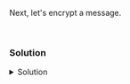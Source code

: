 

Next, let's encrypt a message. 

<br>

### Solution
<details>
<summary>Solution</summary>

Create a secret message (press 'i' to insert, type your message, press 'ESC', type ':wq!', press enter).

```plain
vim message.txt
```{{exec}}

Encrypt your message.

```plain
openssl pkeyutl -encrypt -pubin -inkey public.pem -in message.txt -out message.enc
```{{exec}}

Check the content of the message.enc.

```plain
less message.enc
```{{exec}}

</details>